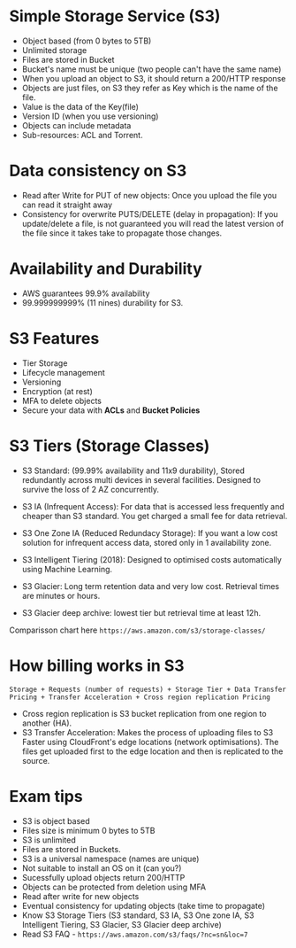 # Simple Storage Service (S3)

- Object based (from 0 bytes to 5TB)
- Unlimited storage
- Files are stored in Bucket
- Bucket's name must be unique (two people can't have the same name)
- When you upload an object to S3, it should return a 200/HTTP response
- Objects are just files, on S3 they refer as Key which is the name of the file.
- Value is the data of the Key(file)
- Version ID (when you use versioning)
- Objects can include metadata
- Sub-resources: ACL and Torrent.


# Data consistency on S3

- Read after Write for PUT of new objects: Once you upload the file you can read it straight away
- Consistency for overwrite PUTS/DELETE (delay in propagation): If you update/delete a file, is not guaranteed you will read the latest version of the file since it takes take to propagate those changes.

# Availability and Durability

- AWS guarantees 99.9% availability
- 99.999999999% (11 nines) durability for S3.

# S3 Features

- Tier Storage
- Lifecycle management
- Versioning
- Encryption (at rest)
- MFA to delete objects
- Secure your data with **ACLs** and **Bucket Policies**

# S3 Tiers (Storage Classes)

- S3 Standard: (99.99% availability and 11x9 durability), Stored redundantly across multi devices in several facilities. Designed to survive the loss of 2 AZ concurrently.
- S3 IA (Infrequent Access): For data that is accessed less frequently and cheaper than S3 standard. You get charged a small fee for data retrieval.
- S3 One Zone IA (Reduced Redundacy Storage): If you want a low cost solution for infrequent access data, stored only in 1 availability zone.
- S3 Intelligent Tiering (2018): Designed to optimised costs automatically using Machine Learning.

- S3 Glacier: Long term retention data and very low cost. Retrieval times are minutes or hours.
- S3 Glacier deep archive: lowest tier but retrieval time at least 12h.

Comparisson chart here `https://aws.amazon.com/s3/storage-classes/`

# How billing works in S3

```
Storage + Requests (number of requests) + Storage Tier + Data Transfer Pricing + Transfer Acceleration + Cross region replication Pricing
```

- Cross region replication is S3 bucket replication from one region to another (HA).
- S3 Transfer Acceleration: Makes the process of uploading files to S3 Faster using CloudFront's edge locations (network optimisations). The files get uploaded first to the edge location and then is replicated to the source.

# Exam tips

- S3 is object based
- Files size is minimum 0 bytes to 5TB
- S3 is unlimited
- Files are stored in Buckets.
- S3 is a universal namespace (names are unique)
- Not suitable to install an OS on it (can you?)
- Sucessfully upload objects return 200/HTTP
- Objects can be protected from deletion using MFA
- Read after write for new objects
- Eventual consistency for updating objects (take time to propagate)
- Know S3 Storage Tiers (S3 standard, S3 IA, S3 One zone IA, S3 Intelligent Tiering, S3 Glacier, S3 Glacier deep archive)
- Read S3 FAQ - `https://aws.amazon.com/s3/faqs/?nc=sn&loc=7`